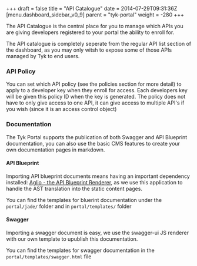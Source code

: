 +++
draft = false
title = "API Catalogue"
date = 2014-07-29T09:31:36Z
[menu.dashboard_sidebar_v0_9]
	parent = "tyk-portal"
    weight = -280
+++

The API Catalogue is the central place for you to manage which APIs you are giving developers registered
to your portal the ability to enroll for. 

The API catalogue is completely seperate from the regular API list section of the dashboard, as you may only witsh to 
expose some of those APIs managed by Tyk to end users.

### API Policy

You can set which API policy (see the policies section for more detail) to apply to a developer key when they 
enroll for access. Each developers key will be given this policy ID when the key is generated. The policy does
not have to only give access to one API, it can give access to multiple API's if you wish (since it is an
access control object)

### Documentation

The Tyk Portal supports the publication of both Swagger and API Blueprint documentation, you can also use the 
basic CMS features to create your own documentation pages in markdown.

#### API Blueprint

Importing API blueprint documents means having an important dependency installed: 
[Aglio - the API Blueprint Renderer](https://github.com/danielgtaylor/aglio), as we use this application to
handle the AST translation into the static content pages.

You can find the templates for bluerint documentation under the `portal/jade/` folder and in `portal/templates/` folder

#### Swagger

Importing a swagger document is easy, we use the swagger-ui JS renderer with our own template to upublish this documentation.

You can find the templates for swagger documentation in the `portal/templates/swagger.html` file

